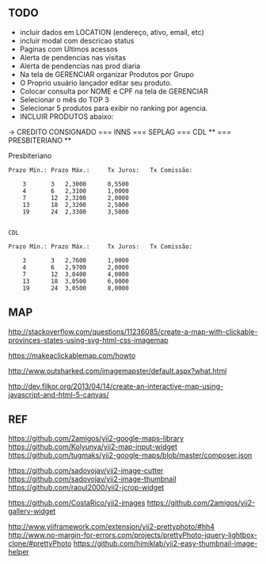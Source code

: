 TODO
--------------------
- incluir dados em LOCATION (endereço, ativo, email, etc)
- incluir modal com descricao status
- Paginas com Ultimos acessos
- Alerta de pendencias nas visitas
- Alerta de pendencias nas prod diaria
- Na tela de GERENCIAR organizar Produtos por Grupo
- O Proprio usuário lançador editar seu produto.
- Colocar consulta por NOME e CPF na tela de GERENCIAR
- Selecionar o mês do TOP 3
- Selecionar 5 produtos para exibir no ranking por agencia.
- INCLUIR PRODUTOS abaixo:


-> CREDITO CONSIGNADO
=== INNS
=== SEPLAG
=== CDL  **
=== PRESBITERIANO **

Presbiteriano
 
 
	Prazo Mín.:	Prazo Máx.: 	Tx Juros:	Tx Comissão:
			
		3		3	2,3000 		0,5500 
		4		6	2,3100 		1,0000 
		7		12	2,3200 		2,0000 
		13		18	2,3200 		2,5000 
		19		24	2,3300 		3,5000 


	CDL
 
	Prazo Mín.:	Prazo Máx.: 	Tx Juros:	Tx Comissão:
			
		3		3	2,7600 		1,0000 
		4		6	2,9700 		2,0000 
		7		12	3,0400 		4,0000 
		13		18	3,0500 		6,0000 
		19		24	3,0500 		8,0000 






MAP
---

http://stackoverflow.com/questions/11236085/create-a-map-with-clickable-provinces-states-using-svg-html-css-imagemap

https://makeaclickablemap.com/howto

http://www.outsharked.com/imagemapster/default.aspx?what.html

http://dev.filkor.org/2013/04/14/create-an-interactive-map-using-javascript-and-html-5-canvas/

REF
--------------------
https://github.com/2amigos/yii2-google-maps-library
https://github.com/Kolyunya/yii2-map-input-widget
https://github.com/tugmaks/yii2-google-maps/blob/master/composer.json

https://github.com/sadovojav/yii2-image-cutter
https://github.com/sadovojav/yii2-image-thumbnail
https://github.com/raoul2000/yii2-jcrop-widget

https://github.com/CostaRico/yii2-images
https://github.com/2amigos/yii2-gallery-widget

http://www.yiiframework.com/extension/yii2-prettyphoto/#hh4
http://www.no-margin-for-errors.com/projects/prettyPhoto-jquery-lightbox-clone/#prettyPhoto
https://github.com/himiklab/yii2-easy-thumbnail-image-helper